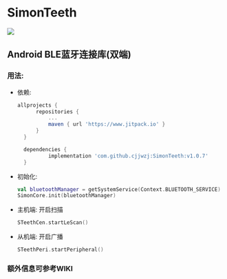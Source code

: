 # SimonTeeth

[![](https://www.jitpack.io/v/cjjwzj/SimonTeeth.svg)](https://www.jitpack.io/#cjjwzj/SimonTeeth)

## Android BLE蓝牙连接库(双端)

### 用法:
- 依赖:
  ```gradle
  allprojects {
		repositories {
			...
			maven { url 'https://www.jitpack.io' }
		}
	}
  ```
  ```gradle
	dependencies {
	        implementation 'com.github.cjjwzj:SimonTeeth:v1.0.7'
	}
  ```

- 初始化:  

  ```kotlin
  val bluetoothManager = getSystemService(Context.BLUETOOTH_SERVICE) as BluetoothManager
  SimonCore.init(bluetoothManager)
  ```

- 主机端:  开启扫描  

  ```kotlin
  STeethCen.startLeScan()
  ```

- 从机端:  开启广播  

  ```kotlin
  STeethPeri.startPeripheral()
  ```

  
  
### 额外信息可参考WIKI


